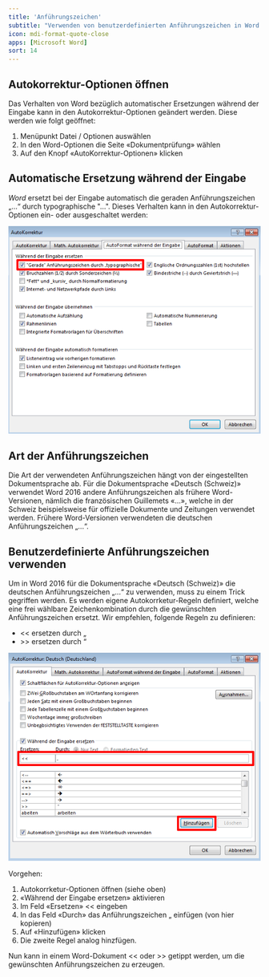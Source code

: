 ```yaml
---
title: 'Anführungszeichen'
subtitle: "Verwenden von benutzerdefinierten Anführungszeichen in Word."
icon: mdi-format-quote-close
apps: [Microsoft Word]
sort: 14
---
```


<PageTitle />

## Autokorrektur-Optionen öffnen

Das Verhalten von Word bezüglich automatischer Ersetzungen während der Eingabe kann in den Autokorrektur-Optionen geändert werden. Diese werden wie folgt geöffnet:

1. Menüpunkt Datei / Optionen auswählen
2. In den Word-Optionen die Seite «Dokumentprüfung» wählen
3. Auf den Knopf «AutoKorrektur-Optionen» klicken


## Automatische Ersetzung während der Eingabe

*Word* ersetzt bei der Eingabe automatisch die geraden Anführungszeichen „...“ durch typographische "...".
Dieses Verhalten kann in den Autokorrektur-Optionen ein- oder ausgeschaltet werden:

![Gerade Anführungszeichen durch typographische ersetzen](./images/autokorrektur-typographisch.ms.png)

## Art der Anführungszeichen

Die Art der verwendeten Anführungszeichen hängt von der eingestellten Dokumentsprache ab. Für die Dokumentsprache «Deutsch (Schweiz)» verwendet Word 2016 andere Anführungszeichen als frühere Word-Versionen, nämlich die französischen Guillemets «...», welche in der Schweiz beispielsweise für offizielle Dokumente und Zeitungen verwendet werden. Frühere Word-Versionen verwendeten die deutschen Anführungszeichen „...“.

## Benutzerdefinierte Anführungszeichen verwenden

Um in Word 2016 für die Dokumentsprache «Deutsch (Schweiz)» die deutschen Anführungszeichen „...“ zu verwenden, muss zu einem Trick gegriffen werden. Es werden eigene Autokorrketur-Regeln definiert, welche eine frei wählbare Zeichenkombination durch die gewünschten Anführungszeichen ersetzt. Wir empfehlen, folgende Regeln zu definieren:

- << ersetzen durch „
- \>> ersetzen durch “

![Benutzerdefinierte Anführungszeichen verwenden](./images/autokorrektur-benutzerdefiniert.ms.png)

Vorgehen:

1. Autokorrketur-Optionen öffnen (siehe oben)
2. «Während der Eingabe ersetzen» aktivieren
3. Im Feld «Ersetzen» << eingeben
4. In das Feld «Durch» das Anführungszeichen „ einfügen (von hier kopieren)
5. Auf «Hinzufügen» klicken
6. Die zweite Regel analog hinzfügen.

Nun kann in einem Word-Dokument << oder >> getippt werden, um die gewünschten Anführungszeichen zu erzeugen.
